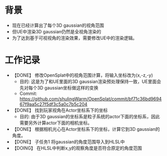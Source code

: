 # 背景
- 现在已经计算出了每个3D gaussian的视角范围
- 但UE中渲染3D gaussian仍然是全视角渲染的
- 为了达到基于可视视角的渲染效果，需要修改UE中的渲染逻辑。

# 工作记录
- 【DONE】 修改OpenSplat中的视角范围计算，将输入坐标改为(x,-z,-y)
	- 目的: 这是为了和UE里面的3D gaussian渲染预处理保持一致，UE里面会先对每个3D gaussian坐标做这样的变换
	- Commit: https://github.com/shulingWarm/OpenSplat/commit/bf71c36bd969467f9aa5c27f5df3c5a0c7b5c204
- 【DONE】 找到玩家视角在Actor坐标系下的坐标
	- 目的: 由于3D gaussian的坐标系是粒子系统的actor下面的坐标系，因此需要另外计算actor下面的相机坐标。
- 【DONE】 根据相机光心在Actor坐标系下的坐标，计算它到3D gaussian的角度。
- 【DONE】 子任务1 将gaussian的角度范围导入到HLSL中
- 【DOING】 在HLSL中判断x,y的观察角度是否符合原定的角度范围

